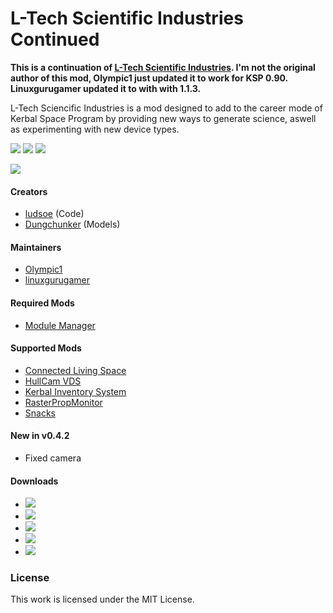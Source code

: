 # L-Tech Scientific Industries Continued
**This is a continuation of [L-Tech Scientific Industries](http://forum.kerbalspaceprogram.com/index.php?/topic/49319-0240). I'm not the original author of this mod, Olympic1 just updated it to work for KSP 0.90. Linuxgurugamer updated it to with with 1.1.3.**

L-Tech Sciencific Industries is a mod designed to add to the career mode of Kerbal Space Program by providing new ways to generate science, aswell as experimenting with new device types.

[![][shield:ksp]][KSP:website]
[![][shield:ckan]][thread:ckan]
[![][shield:mit]][link:license]

[![][logo:ltech]][thread:ltech]

#### Creators
* [ludsoe](http://forum.kerbalspaceprogram.com/index.php?/profile/6624-ludsoe/) (Code)
* [Dungchunker](http://forum.kerbalspaceprogram.com/index.php?/profile/67255-dungchunker/) (Models)

#### Maintainers
* [Olympic1](http://forum.kerbalspaceprogram.com/index.php?/profile/79730-olympic1/)
* [linuxgurugamer](http://forum.kerbalspaceprogram.com/index.php?/profile/129964-linuxgurugamer/)

#### Required Mods
* [Module Manager](http://forum.kerbalspaceprogram.com/index.php?/topic/50533-*)

#### Supported Mods
* [Connected Living Space](http://forum.kerbalspaceprogram.com/index.php?/topic/109972-*)
* [HullCam VDS](http://forum.kerbalspaceprogram.com/index.php?/topic/145633-*)
* [Kerbal Inventory System](http://forum.kerbalspaceprogram.com/index.php?/topic/101928-*)
* [RasterPropMonitor](http://forum.kerbalspaceprogram.com/index.php?/topic/105821-*)
* [Snacks](https://github.com/Angel-125/Snacks/releases)

#### New in v0.4.2
* Fixed camera

#### Downloads
* [![][GH:logo]][GH:url]
* [![][DB:logo]][DB:url]
* [![][OD:logo]][OD:url]
* [![][BX:logo]][BX:url]
* [![][SD:logo]][SD:url]

### License
This work is licensed under the MIT License.



[KSP:website]: https://kerbalspaceprogram.com/
[thread:ckan]: http://forum.kerbalspaceprogram.com/index.php?/topic/143140-ckan
[link:license]: https://github.com/Olympic1/L-Tech/blob/master/LICENSE.txt

[shield:ksp]: https://img.shields.io/badge/KSP-v1.2.0-green.svg
[shield:ckan]: https://img.shields.io/badge/CKAN-Indexed-brightgreen.svg
[shield:mit]: https://img.shields.io/badge/License-MIT-blue.svg

[logo:ltech]: https://github.com/Olympic1/L-Tech/blob/master/GameData/LTech/Flags/LTechScience.png
[thread:ltech]: http://forum.kerbalspaceprogram.com/index.php?/topic/49319-0240

[GH:url]: https://github.com/Olympic1/L-Tech/releases
[GH:logo]: http://i59.tinypic.com/2i11u2d.jpg
[DB:url]: https://www.dropbox.com/s/b819xf178vi3fy3/L-Tech_Scientific_Industries_Continued-v0.4.2.0.zip?dl=0
[DB:logo]: http://i60.tinypic.com/70jj43.jpg
[OD:url]: https://1drv.ms/u/s!AlH25jPUX2gF2l6i0u65dUsdQtCs
[OD:logo]: http://i67.tinypic.com/169lvds.png
[BX:url]: https://app.box.com/s/lew4fv18r17ttwl4rv3nfh6ie2qo1r74
[BX:logo]: http://i68.tinypic.com/2zxur92.png

[SD:url]: https://spacedock.info/mod/227
[SD:logo]: http://i65.tinypic.com/ot0ks9.jpg